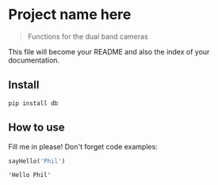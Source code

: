 # Project name here
> Functions for the dual band cameras


This file will become your README and also the index of your documentation.

## Install

`pip install db`

## How to use

Fill me in please! Don't forget code examples:

```python
sayHello('Phil')
```




    'Hello Phil'


